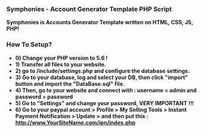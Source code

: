 ### Symphonies - Account Generator Template PHP Script
**Symphonies is Accounts Generator Template written on HTML, CSS, JS, PHP!**
### How To Setup?
- **0) Change your PHP version to 5.6 !**
- **1) Transfer all files to your website.**
- **2) go to /include/settings.php and configure the database settings.**
- **3) Go to your database, log and select your DB, then click "import" button and import the "DataBase.sql" file.**
- **4) Then, go to your website and connect with : username = admin and password = password**
- **5) Go to "Settings" and change your password, VERY IMPORTANT !!!**
- **6) Go to your paypal account > Profile > My Selling Tools > Instant Payment Notification > Update > and then put this : http://www.YourSiteName.com/ipn/index.php**
